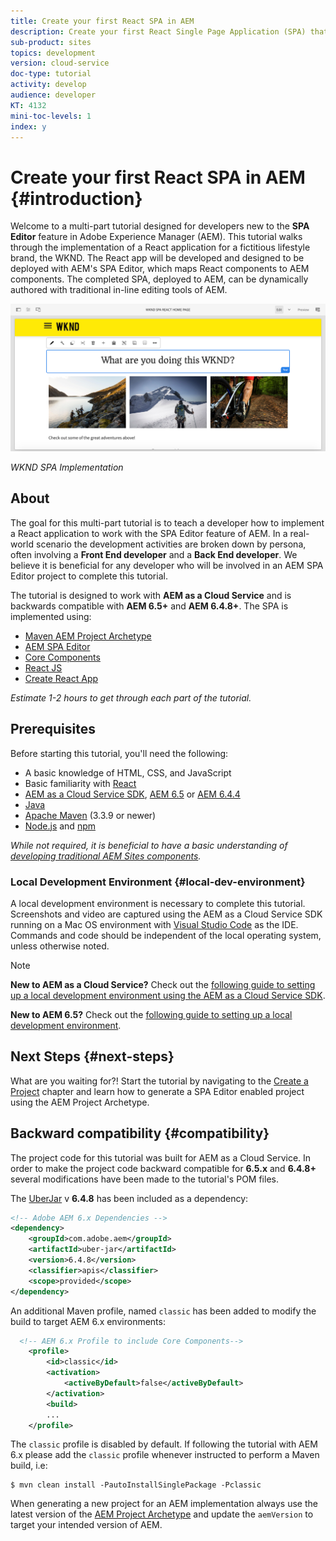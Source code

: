 ```yaml
---
title: Create your first React SPA in AEM
description: Create your first React Single Page Application (SPA) that is editable in Adobe Experience Manager (AEM). Learn how to create a SPA using the React JS framework with AEM's SPA Editor. This multi-part tutorial walks through the implementation of a React application for a fictitious lifestyle brand, the WKND. The tutorial covers the end to end creation of the SPA and the integration with AEM.
sub-product: sites
topics: development
version: cloud-service
doc-type: tutorial
activity: develop
audience: developer
KT: 4132
mini-toc-levels: 1
index: y
---
```


# Create your first React SPA in AEM {#introduction}

Welcome to a multi-part tutorial designed for developers new to the **SPA Editor** feature in Adobe Experience Manager (AEM). This tutorial walks through the implementation of a React application for a fictitious lifestyle brand, the WKND. The React app will be developed and designed to be deployed with AEM's SPA Editor, which maps React components to AEM components. The completed SPA, deployed to AEM, can be dynamically authored with traditional in-line editing tools of AEM.

![Final SPA Implemented](assets/wknd-spa-implementation.png)

*WKND SPA Implementation*

## About

The goal for this multi-part tutorial is to teach a developer how to implement a React application to work with the SPA Editor feature of AEM. In a real-world scenario the development activities are broken down by persona, often involving a **Front End developer** and a **Back End developer**. We believe it is beneficial for any developer who will be involved in an AEM SPA Editor project to complete this tutorial.

The tutorial is designed to work with **AEM as a Cloud Service** and is backwards compatible with **AEM 6.5+** and **AEM 6.4.8+**. The SPA is implemented using:

* [Maven AEM Project Archetype](https://docs.adobe.com/content/help/en/experience-manager-core-components/using/developing/archetype/overview.html)
* [AEM SPA Editor](https://docs.adobe.com/content/help/en/experience-manager-65/developing/headless/spas/spa-walkthrough.html#content-editing-experience-with-spa)
* [Core Components](https://docs.adobe.com/content/help/en/experience-manager-core-components/using/introduction.html)
* [React JS](https://reactjs.org/)
* [Create React App](https://create-react-app.dev/)

*Estimate 1-2 hours to get through each part of the tutorial.*

## Prerequisites

Before starting this tutorial, you'll need the following:

* A basic knowledge of HTML, CSS, and JavaScript
* Basic familiarity with [React](https://reactjs.org/tutorial/tutorial.html)
* [AEM as a Cloud Service SDK](https://docs.adobe.com/content/help/en/experience-manager-learn/cloud-service/local-development-environment-set-up/aem-runtime.html#download-the-aem-as-a-cloud-service-sdk), [AEM 6.5](https://helpx.adobe.com/experience-manager/6-5/sites/deploying/using/technical-requirements.html) or [AEM 6.4.4](https://helpx.adobe.com/experience-manager/6-4/release-notes/sp-release-notes.html)
* [Java](https://downloads.experiencecloud.adobe.com/content/software-distribution/en/general.html)
* [Apache Maven](https://maven.apache.org/) (3.3.9 or newer)
* [Node.js](https://nodejs.org/en/) and [npm](https://www.npmjs.com/)

*While not required, it is beneficial to have a basic understanding of [developing traditional AEM Sites components](https://docs.adobe.com/content/help/en/experience-manager-learn/getting-started-wknd-tutorial-develop/overview.html).*

### Local Development Environment {#local-dev-environment}

A local development environment is necessary to complete this tutorial. Screenshots and video are captured using the AEM as a Cloud Service SDK running on a Mac OS environment with [Visual Studio Code](https://code.visualstudio.com/) as the IDE. Commands and code should be independent of the local operating system, unless otherwise noted.

>[!NOTE]
>
> **New to AEM as a Cloud Service?** Check out the [following guide to setting up a local development environment using the AEM as a Cloud Service SDK](https://docs.adobe.com/content/help/en/experience-manager-learn/cloud-service/local-development-environment-set-up/overview.html).
>
> **New to AEM 6.5?** Check out the [following guide to setting up a local development environment](https://docs.adobe.com/content/help/en/experience-manager-learn/foundation/development/set-up-a-local-aem-development-environment.html).

## Next Steps {#next-steps}

What are you waiting for?! Start the tutorial by navigating to the [Create a Project](create-project.md) chapter and learn how to generate a SPA Editor enabled project using the AEM Project Archetype.

## Backward compatibility {#compatibility}

The project code for this tutorial was built for AEM as a Cloud Service. In order to make the project code backward compatible for **6.5.x** and **6.4.8+** several modifications have been made to the tutorial's POM files.

The [UberJar](https://docs.adobe.com/content/help/en/experience-manager-65/developing/devtools/ht-projects-maven.html#what-is-the-uberjar) v **6.4.8** has been included as a dependency:

```xml
<!-- Adobe AEM 6.x Dependencies -->
<dependency>
    <groupId>com.adobe.aem</groupId>
    <artifactId>uber-jar</artifactId>
    <version>6.4.8</version>
    <classifier>apis</classifier>
    <scope>provided</scope>
</dependency>
```

An additional Maven profile, named `classic` has been added to modify the build to target AEM 6.x environments:

```xml
  <!-- AEM 6.x Profile to include Core Components-->
    <profile>
        <id>classic</id>
        <activation>
            <activeByDefault>false</activeByDefault>
        </activation>
        <build>
        ...
    </profile>
```

The `classic` profile is disabled by default. If following the tutorial with AEM 6.x please add the `classic` profile whenever instructed to perform a Maven build, i.e:

```shell
$ mvn clean install -PautoInstallSinglePackage -Pclassic
```

When generating a new project for an AEM implementation always use the latest version of the [AEM Project Archetype](https://github.com/adobe/aem-project-archetype) and update the `aemVersion` to target your intended version of AEM.
